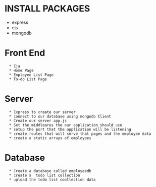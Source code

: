  # INSTALL PACKAGES
 * express 
 * ejs
 * mongodb

 # Front End
      * Eja
      * Home Page
      * Employee List Page
      * To-do List Page

  # Server
      * Express to create our server
      * connect to our database using mongodb Client
      * Create our server app.js
      * Set the middleares the our application should use
      * setup the port that the application will be listening
      * create routes that will serve that pages and the employee data
      * create a static arrays of employees

  # Database
      * Create a database called employeedb
      * create a  todo list collection
      * upload the todo list coollection data   